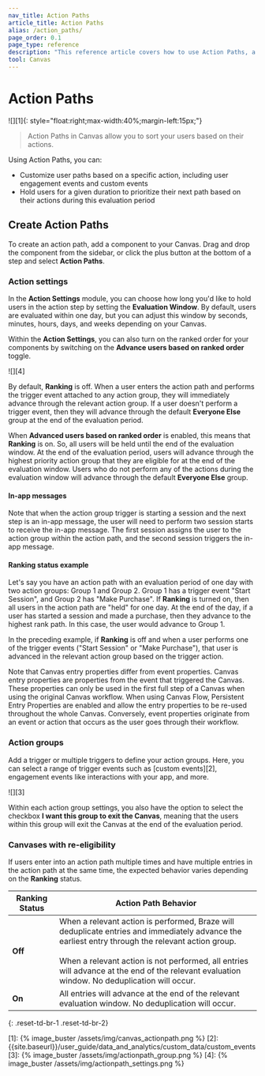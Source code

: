 ```yaml
---
nav_title: Action Paths 
article_title: Action Paths 
alias: /action_paths/
page_order: 0.1
page_type: reference
description: "This reference article covers how to use Action Paths, a component that allows you to sort users based on their actions."
tool: Canvas
---
```


# Action Paths 

![][1]{: style="float:right;max-width:40%;margin-left:15px;"}

> Action Paths in Canvas allow you to sort your users based on their actions. 

Using Action Paths, you can: 
* Customize user paths based on a specific action, including user engagement events and custom events
* Hold users for a given duration to prioritize their next path based on their actions during this evaluation period

## Create Action Paths

To create an action path, add a component to your Canvas. Drag and drop the component from the sidebar, or click the <i class="fas fa-plus-circle"></i> plus button at the bottom of a step and select **Action Paths**. 

### Action settings

In the **Action Settings** module, you can choose how long you'd like to hold users in the action step by setting the **Evaluation Window**. By default, users are evaluated within one day, but you can adjust this window by seconds, minutes, hours, days, and weeks depending on your Canvas.

Within the **Action Settings**, you can also turn on the ranked order for your components by switching on the **Advance users based on ranked order** toggle.

![][4]

By default, **Ranking** is off. When a user enters the action path and performs the trigger event attached to any action group, they will immediately advance through the relevant action group. If a user doesn't perform a trigger event, then they will advance through the default **Everyone Else** group at the end of the evaluation period.

When **Advanced users based on ranked order** is enabled, this means that **Ranking** is on. So, all users will be held until the end of the evaluation window. At the end of the evaluation period, users will advance through the highest priority action group that they are eligible for at the end of the evaluation window. Users who do not perform any of the actions during the evaluation window will advance through the default **Everyone Else** group.

#### In-app messages

Note that when the action group trigger is starting a session and the next step is an in-app message, the user will need to perform two session starts to receive the in-app message. The first session assigns the user to the action group within the action path, and the second session triggers the in-app message.

#### Ranking status example

Let's say you have an action path with an evaluation period of one day with two action groups: Group 1 and Group 2. Group 1 has a trigger event "Start Session", and Group 2 has "Make Purchase". If **Ranking** is turned on, then all users in the action path are "held" for one day. At the end of the day, if a user has started a session and made a purchase, then they advance to the highest rank path. In this case, the user would advance to Group 1. 

In the preceding example, if **Ranking** is off and when a user performs one of the trigger events ("Start Session" or "Make Purchase"), that user is advanced in the relevant action group based on the trigger action.

Note that Canvas entry properties differ from event properties. Canvas entry properties are properties from the event that triggered the Canvas. These properties can only be used in the first full step of a Canvas when using the original Canvas workflow. When using Canvas Flow, Persistent Entry Properties are enabled and allow the entry properties to be re-used throughout the whole Canvas. Conversely, event properties originate from an event or action that occurs as the user goes through their workflow.

### Action groups

Add a trigger or multiple triggers to define your action groups. Here, you can select a range of trigger events such as [custom events][2], engagement events like interactions with your app, and more.

![][3]

Within each action group settings, you also have the option to select the checkbox **I want this group to exit the Canvas**, meaning that the users within this group will exit the Canvas at the end of the evaluation period.

### Canvases with re-eligibility

If users enter into an action path multiple times and have multiple entries in the action path at the same time, the expected behavior varies depending on the **Ranking** status. 

| Ranking Status | Action Path Behavior |
|---|--------------|
| **Off** | When a relevant action is performed, Braze will deduplicate entries and immediately advance the earliest entry through the relevant action group. <br><br/> When a relevant action is not performed, all entries will advance at the end of the relevant evaluation window. No deduplication will occur. |
| **On** | All entries will advance at the end of the relevant evaluation window. No deduplication will occur. |
{: .reset-td-br-1 .reset-td-br-2}


[1]: {% image_buster /assets/img/canvas_actionpath.png %} 
[2]: {{site.baseurl}}/user_guide/data_and_analytics/custom_data/custom_events
[3]: {% image_buster /assets/img/actionpath_group.png %} 
[4]: {% image_buster /assets/img/actionpath_settings.png %} 
